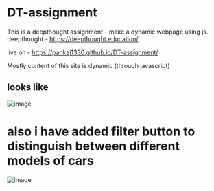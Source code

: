 # DT-assignment
This is a deepthought assignment - make a dynamic webpage using js.
deepthought - https://deepthought.education/

live on - https://pankaj1330.github.io/DT-assignment/

Mostly content of this site is dynamic (through javascript)

<h2> looks like </h2>

![image](https://user-images.githubusercontent.com/113126705/205476764-1f660267-541c-4c4e-b5e7-7da04f962faf.png)

<h1>
also i have added filter button to distinguish between different models of cars 
  </h1>

![image](https://user-images.githubusercontent.com/113126705/205476671-76dc52de-c444-451f-bec1-5c7d28a3664a.png)

